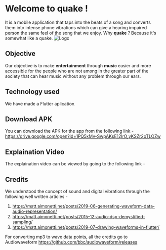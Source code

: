 # Welcome to quake !

It is a mobile application that taps into the beats of a song and converts them into intense phone vibrations which can give a hearing impaired person the same feel of the song that we enjoy.  Why **quake** ? Because it's somewhat like a quake.
![Logo](https://github.comDivya0208/miniHack_bleh-_-XD/quake/assets/images/quake_logo.png)


## Objective 

Our objective is to make **entertainment** through **music** easier and more accessible for the people who are not among in the greater part of the society that can hear music without any problem through our ears. 

## Technology used

We have made a Flutter aplication.

## Download APK

You can download the APK for the app from the following link -
 https://drive.google.com/open?id=1PQ5xMv-SwpAKsE12IrO_yKSZr2oTLOZw


## Explaination Video

The explaination video can be viewed by going to the following link -

## Credits

We understood the concept of sound and digital vibrations through the following well written articles - 
1.  https://matt.aimonetti.net/posts/2019-06-generating-waveform-data-audio-representation/
2.  https://matt.aimonetti.net/posts/2015-12-audio-dsp-demystified-sampling/
3.  https://matt.aimonetti.net/posts/2019-07-drawing-waveforms-in-flutter/

For converting mp3 to wave data points, all the credits go to Audiowaveform
https://github.com/bbc/audiowaveform/releases

